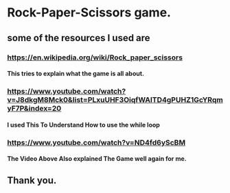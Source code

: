 # Rock-Paper-Scissors game.

## some of the resources I used are 

### https://en.wikipedia.org/wiki/Rock_paper_scissors 
#### This tries to explain what the game is all about.

### https://www.youtube.com/watch?v=J8dkgM8Mck0&list=PLxuUHF3OiqfWAITD4gPUHZ1GcYRqmyF7P&index=20 
#### I used This To Understand How to use the while loop

### https://www.youtube.com/watch?v=ND4fd6yScBM
#### The Video Above Also explained The Game well again for me. 

## Thank you.

